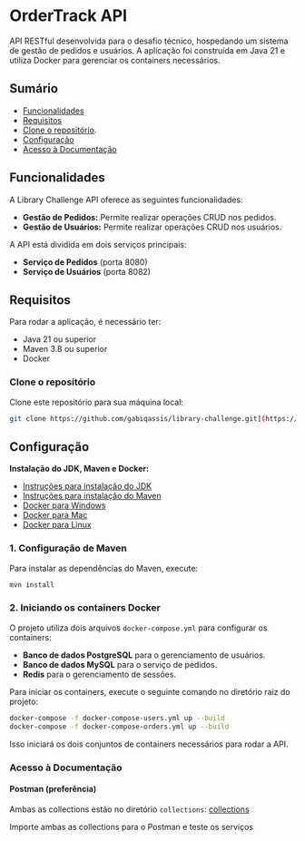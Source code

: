 # OrderTrack API

API RESTful desenvolvida para o desafio técnico, hospedando um sistema de gestão de pedidos e usuários. A aplicação foi construída em Java 21 e utiliza Docker para gerenciar os containers necessários.

## Sumário

- [Funcionalidades](#funcionalidades)
- [Requisitos](#requisitos)
- [Clone o repositório](#clone-o-repositório).
- [Configuração](#configuração)
- [Acesso à Documentação](#acesso-à-documentação)

## Funcionalidades

A Library Challenge API oferece as seguintes funcionalidades:

- **Gestão de Pedidos:** Permite realizar operações CRUD nos pedidos.
- **Gestão de Usuários:** Permite realizar operações CRUD nos usuários.

A API está dividida em dois serviços principais:

- **Serviço de Pedidos** (porta 8080)
- **Serviço de Usuários** (porta 8082)

## Requisitos

Para rodar a aplicação, é necessário ter:

- Java 21 ou superior
- Maven 3.8 ou superior
- Docker

###  Clone o repositório

Clone este repositório para sua máquina local:

```bash
git clone https://github.com/gabiqassis/library-challenge.git](https://github.com/gabiqassis/serasa_challeng.git
```

## Configuração

**Instalação do JDK, Maven e Docker:**

- [Instruções para instalação do JDK](https://docs.oracle.com/en/java/javase/21/install/overview-jdk-installation.html)
- [Instruções para instalação do Maven](https://maven.apache.org/install.html)
- [Docker para Windows](https://docs.docker.com/docker-for-windows/install/)
- [Docker para Mac](https://docs.docker.com/docker-for-mac/install/)
- [Docker para Linux](https://docs.docker.com/docker-for-linux/install/)

### 1. Configuração de Maven

Para instalar as dependências do Maven, execute:

```bash
mvn install
```

### 2. Iniciando os containers Docker

O projeto utiliza dois arquivos `docker-compose.yml` para configurar os containers:

- **Banco de dados PostgreSQL** para o gerenciamento de usuários.
- **Banco de dados MySQL** para o serviço de pedidos.
- **Redis** para o gerenciamento de sessões.

Para iniciar os containers, execute o seguinte comando no diretório raiz do projeto:

```bash
docker-compose -f docker-compose-users.yml up --build
docker-compose -f docker-compose-orders.yml up --build
```
Isso iniciará os dois conjuntos de containers necessários para rodar a API.

### Acesso à Documentação

#### Postman (preferência)

Ambas as collections estão no diretório `collections`:
[collections](collections)

Importe ambas as collections para o Postman e teste os serviços
